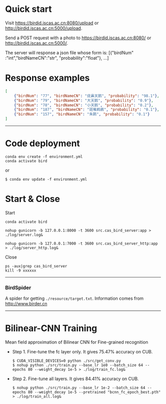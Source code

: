 # Quick start
Visit https://birdid.iscas.ac.cn:8080/upload or http://birdid.iscas.ac.cn:5000/upload.

Send a POST request with a photo to https://birdid.iscas.ac.cn:8080/ or http://birdid.iscas.ac.cn:5000/.

The server will response a json file whose form is: [{"birdNum" :"int","birdNameCN":"str", "probability":"float"}, ...]

# Response examples

```json
[
    {"birdNum": "77", "birdNameCN": "疣鼻天鹅", "probability": "98.1"}, 
    {"birdNum": "79", "birdNameCN": "大天鹅", "probability": "0.9"}, 
    {"birdNum": "78", "birdNameCN": "小天鹅", "probability": "0.2"}, 
    {"birdNum": "187", "birdNameCN": "斑嘴鹈鹕", "probability": "0.1"}, 
    {"birdNum": "157", "birdNameCN": "朱鹮", "probability": "0.1"}
]
```
---

# Code deployment

```
conda env create -f environment.yml
conda activate bird
```

or
```
$ conda env update -f environment.yml
```

# Start & Close

Start
```
conda activate bird

nohup gunicorn -b 127.0.0.1:8000 -t 3600 src.cas_bird_server:app > ./log/server.log&

nohup gunicorn -b 127.0.0.1:7000 -t 3600 src.cas_bird_server_http:app > ./log/server_http.log&
```

Close
```
ps -aux|grep cas_bird_server
kill -9 xxxxxx 
```

---

### BirdSpider

A spider for getting `./resource/target.txt`. Information comes from http://www.birder.cn

---

# Bilinear-CNN Training

Mean field approximation of Bilinear CNN for Fine-grained recognition
* Step 1. Fine-tune the fc layer only.
    It gives 75.47% accuracy on CUB.
    ```
    $ CUDA_VISIBLE_DEVICES=0 python ./src/get_conv.py
    $ nohup python ./src/train.py --base_lr 1e0 --batch_size 64 --epochs 80 --weight_decay 1e-5 > ./log/train_fc.log&
    ```

* Step 2. Fine-tune all layers.
    It gives 84.41% accuracy on CUB.
    ```
    $ nohup python ./src/train.py --base_lr 1e-2 --batch_size 64 --epochs 80 --weight_decay 1e-5 --pretrained "bcnn_fc_epoch_best.pth" > ./log/train_all.log&
    ```

